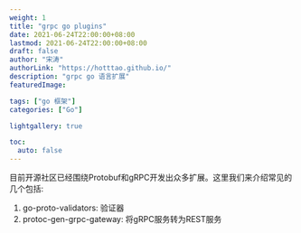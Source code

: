 ```yaml
---
weight: 1
title: "grpc go plugins"
date: 2021-06-24T22:00:00+08:00
lastmod: 2021-06-24T22:00:00+08:00
draft: false
author: "宋涛"
authorLink: "https://hotttao.github.io/"
description: "grpc go 语言扩展"
featuredImage: 

tags: ["go 框架"]
categories: ["Go"]

lightgallery: true

toc:
  auto: false
---
```


目前开源社区已经围绕Protobuf和gRPC开发出众多扩展。这里我们来介绍常见的几个包括:
1. go-proto-validators: 验证器
2. protoc-gen-grpc-gateway: 将gRPC服务转为REST服务